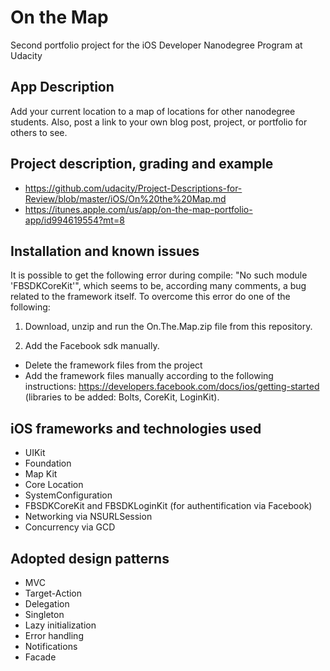 # On the Map
Second portfolio project for the iOS Developer Nanodegree Program at Udacity

## App Description
Add your current location to a map of locations for other nanodegree students. Also, post a link to your own blog post, project, or portfolio for others to see.

## Project description, grading and example
* https://github.com/udacity/Project-Descriptions-for-Review/blob/master/iOS/On%20the%20Map.md
* https://itunes.apple.com/us/app/on-the-map-portfolio-app/id994619554?mt=8

## Installation and known issues
It is possible to get the following error during compile: "No such module 'FBSDKCoreKit'", which seems to be, according many comments, a bug related to the framework itself. To overcome this error do one of the following:

1) Download, unzip and run the On.The.Map.zip file from this repository.

2) Add the Facebook sdk manually.
* Delete the framework files from the project
* Add the framework files manually according to the following instructions: https://developers.facebook.com/docs/ios/getting-started (libraries to be added: Bolts, CoreKit, LoginKit).

## iOS frameworks and technologies used
* UIKit
* Foundation
* Map Kit
* Core Location
* SystemConfiguration
* FBSDKCoreKit and FBSDKLoginKit (for authentification via Facebook)
* Networking via NSURLSession
* Concurrency via GCD


## Adopted design patterns
* MVC
* Target-Action
* Delegation
* Singleton
* Lazy initialization
* Error handling
* Notifications
* Facade

